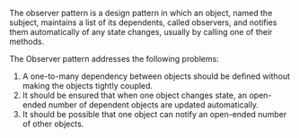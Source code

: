 The observer pattern is a  design pattern in which an object, named the subject, maintains a list of its dependents, called observers, and notifies them automatically of any state changes, usually by calling one of their methods.

The Observer pattern addresses the following problems:

1. A one-to-many dependency between objects should be defined without making the objects tightly coupled.
2. It should be ensured that when one object changes state, an open-ended number of dependent objects are updated automatically.
3. It should be possible that one object can notify an open-ended number of other objects.